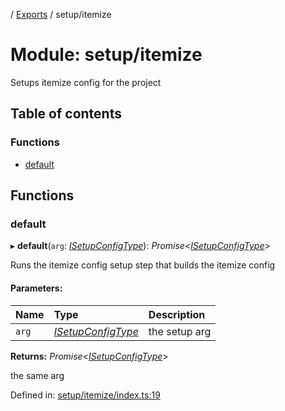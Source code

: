 [](../README.md) / [Exports](../modules.md) / setup/itemize

# Module: setup/itemize

Setups itemize config for the project

## Table of contents

### Functions

- [default](setup_itemize.md#default)

## Functions

### default

▸ **default**(`arg`: [*ISetupConfigType*](../interfaces/setup.isetupconfigtype.md)): *Promise*<[*ISetupConfigType*](../interfaces/setup.isetupconfigtype.md)\>

Runs the itemize config setup step that builds the itemize config

#### Parameters:

Name | Type | Description |
:------ | :------ | :------ |
`arg` | [*ISetupConfigType*](../interfaces/setup.isetupconfigtype.md) | the setup arg   |

**Returns:** *Promise*<[*ISetupConfigType*](../interfaces/setup.isetupconfigtype.md)\>

the same arg

Defined in: [setup/itemize/index.ts:19](https://github.com/onzag/itemize/blob/28218320/setup/itemize/index.ts#L19)
